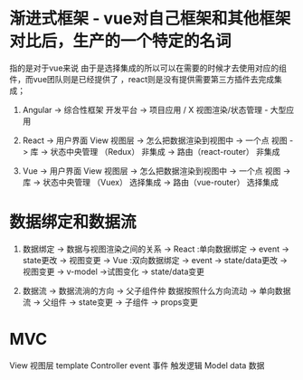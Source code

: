 <!--
 * @Author: DragonL
 * @Date: 2022-04-11 13:48:19
 * @LastEditors: DragonL
 * @LastEditTime: 2022-04-11 14:42:59
 * @Description: 
-->
# 渐进式框架 - vue对自己框架和其他框架对比后，生产的一个特定的名词
指的是对于vue来说 由于是选择集成的所以可以在需要的时候才去使用对应的组件，而vue团队则是已经提供了 ，react则是没有提供需要第三方插件去完成集成；

1. Angular -> 综合性框架 开发平台
           -> 项目应用 / X 视图渲染/状态管理 - 大型应用

2. React -> 用户界面  View 视图层 -> 怎么把数据渲染到视图中
         -> 一个点 视图 -> 库
         -> 状态中央管理 （Redux） 非集成
         -> 路由（react-router）   非集成 

3. Vue   -> 用户界面  View 视图层 -> 怎么把数据渲染到视图中
         -> 一个点 视图 -> 库
         -> 状态中央管理 （Vuex） 选择集成
         -> 路由（vue-router）   选择集成 


# 数据绑定和数据流

1. 数据绑定 -> 数据与视图渲染之间的关系
           -> React :单向数据绑定 -> event -> state更改 -> 视图变更
           -> Vue :双向数据绑定 
                    -> event -> state/data更改 -> 视图变更
                    -> v-model ->试图变化 -> state/data变更

2. 数据流  -> 数据流淌的方向 -> 父子组件仲 数据按照什么方向流动
           -> 单向数据流
           -> 父组件 -> state变更 -> 子组件 -> props变更





# MVC 
 View 视图层 template
 Controller  event 事件  触发逻辑
 Model  data 数据